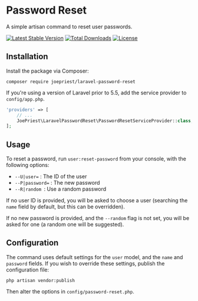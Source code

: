 # Password Reset
A simple artisan command to reset user passwords.

[![Latest Stable Version](https://poser.pugx.org/joepriest/laravel-password-reset/v/stable?format=flat-square)](https://packagist.org/packages/joepriest/laravel-password-reset)
[![Total Downloads](https://poser.pugx.org/joepriest/laravel-password-reset/downloads?format=flat-square)](https://packagist.org/packages/joepriest/laravel-password-reset)
[![License](https://poser.pugx.org/joepriest/laravel-password-reset/license?format=flat-square)](https://packagist.org/packages/joepriest/laravel-password-reset)


## Installation

Install the package via Composer:

```shell
composer require joepriest/laravel-password-reset
```

If you're using a version of Laravel prior to 5.5, add the service provider to `config/app.php`.

```php
'providers' => [
    // ...
    JoePriest\LaravelPasswordReset\PasswordResetServiceProvider::class,
];
```


## Usage

To reset a password, run `user:reset-password` from your console, with the following options:

- `--U|user=` : The ID of the user
- `--P|password=` : The new password
- `--R|random `: Use a random password

If no user ID is provided, you will be asked to choose a user (searching the `name` field by default, but this can be overridden).

If no new password is provided, and the `--random` flag is not set, you will be asked for one (a random one will be suggested).


## Configuration

The command uses default settings for the `user` model, and the `name` and `password` fields. If you wish to override these settings, publish the configuration file:

```shell
php artisan vendor:publish
```

Then alter the options in `config/password-reset.php`.
